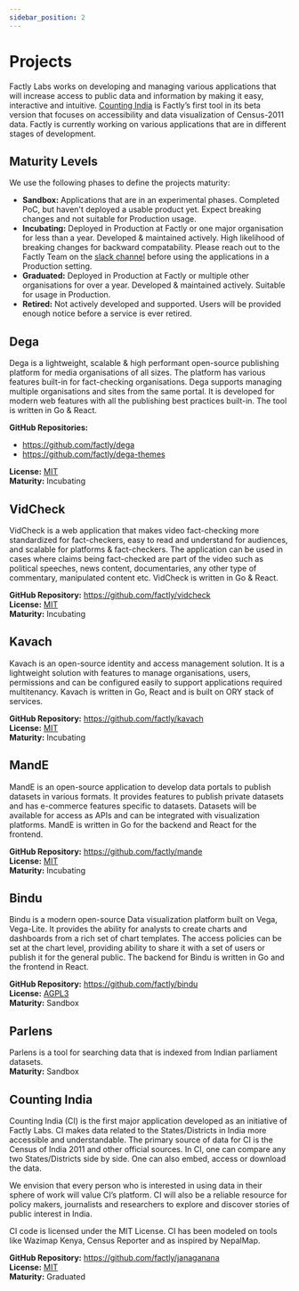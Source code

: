 ```yaml
---
sidebar_position: 2
---
```


# Projects

Factly Labs works on developing and managing various applications that will increase access to public data and information by making it easy, interactive and intuitive. [Counting India](https://countingindia.com) is Factly’s first tool in its beta version that focuses on accessibility and data visualization of Census-2011 data. Factly is currently working on various applications that are in different stages of development.

## Maturity Levels

We use the following phases to define the projects maturity:

- **Sandbox:** Applications that are in an experimental phases. Completed PoC, but haven't deployed a usable product yet. Expect breaking changes and not suitable for Production usage.
- **Incubating:** Deployed in Production at Factly or one major organisation for less than a year. Developed & maintained actively. High likelihood of breaking changes for backward compatability. Please reach out to the Factly Team on the [slack channel](https://slack.factly.org) before using the applications in a Production setting.
- **Graduated:** Deployed in Production at Factly or multiple other organisations for over a year. Developed & maintained actively. Suitable for usage in Production.
- **Retired:** Not actively developed and supported. Users will be provided enough notice before a service is ever retired.

## Dega

Dega is a lightweight, scalable & high performant open-source publishing platform for media organisations of all sizes. The platform has various features built-in for fact-checking organisations. Dega supports managing multiple organisations and sites from the same portal. It is developed for modern web features with all the publishing best practices built-in. The tool is written in Go & React.

**GitHub Repositories:**
- https://github.com/factly/dega
- https://github.com/factly/dega-themes

**License:** [MIT](https://github.com/factly/dega/blob/master/LICENSE) <br/>
**Maturity:** Incubating

## VidCheck

VidCheck is a web application that makes video fact-checking more standardized for fact-checkers, easy to read and understand for audiences, and scalable for platforms & fact-checkers. The application can be used in cases where claims being fact-checked are part of the video such as political speeches, news content, documentaries, any other type of commentary, manipulated content etc. VidCheck is written in Go & React.

**GitHub Repository:** https://github.com/factly/vidcheck <br/>
**License:** [MIT](https://github.com/factly/vidcheck/blob/develop/LICENSE) <br/>
**Maturity:** Incubating

## Kavach

Kavach is an open-source identity and access management solution. It is a lightweight solution with features to manage organisations, users, permissions and can be configured easily to support applications required multitenancy. Kavach is written in Go, React and is built on ORY stack of services.

**GitHub Repository:** https://github.com/factly/kavach <br/>
**License:** [MIT](https://github.com/factly/kavach/blob/develop/LICENSE) <br/>
**Maturity:** Incubating

## MandE

MandE is an open-source application to develop data portals to publish datasets in various formats. It provides features to publish private datasets and has e-commerce features specific to datasets. Datasets will be available for access as APIs and can be integrated with visualization platforms. MandE is written in Go for the backend and React for the frontend.

**GitHub Repository:** https://github.com/factly/mande <br/>
**License:** [MIT](https://github.com/factly/mande/blob/develop/LICENSE) <br/>
**Maturity:** Incubating

## Bindu

Bindu is a modern open-source Data visualization platform built on Vega, Vega-Lite. It provides the ability for analysts to create charts and dashboards from a rich set of chart templates. The access policies can be set at the chart level, providing ability to share it with a set of users or publish it for the general public. The backend for Bindu is written in Go and the frontend in React.

**GitHub Repository:** https://github.com/factly/bindu <br/>
**License:** [AGPL3](https://github.com/factly/bindu/blob/develop/LICENSE) <br/>
**Maturity:** Sandbox

## Parlens

Parlens is a tool for searching data that is indexed from Indian parliament datasets. <br/>
**Maturity:** Sandbox

## Counting India

Counting India (CI) is the first major application developed as an initiative of Factly Labs. CI makes data related to the States/Districts in India more accessible and understandable. The primary source of data for CI is the Census of India 2011 and other official sources. In CI, one can compare any two States/Districts side by side. One can also embed, access or download the data.

We envision that every person who is interested in using data in their sphere of work will value CI’s platform. CI will also be a reliable resource for policy makers, journalists and researchers to explore and discover stories of public interest in India.

CI code is licensed under the MIT License. CI has been modeled on tools like Wazimap Kenya, Census Reporter and as inspired by NepalMap.

**GitHub Repository:** https://github.com/factly/janaganana <br/>
**License:** [MIT](https://github.com/factly/janaganana/blob/master/LICENSE) <br/>
**Maturity:** Graduated